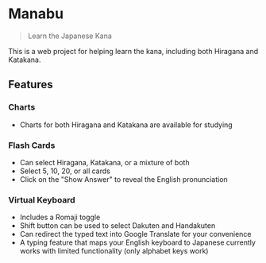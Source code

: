 # Manabu
> Learn the Japanese Kana

This is a web project for helping learn the kana, including both Hiragana and Katakana.

## Features

### Charts
- Charts for both Hiragana and Katakana are available for studying

### Flash Cards
- Can select Hiragana, Katakana, or a mixture of both
- Select 5, 10, 20, or all cards
- Click on the "Show Answer" to reveal the English pronunciation

### Virtual Keyboard
- Includes a Romaji toggle
- Shift button can be used to select Dakuten and Handakuten
- Can redirect the typed text into Google Translate for your convenience
- A typing feature that maps your English keyboard to Japanese currently works with limited functionality (only alphabet keys work)
